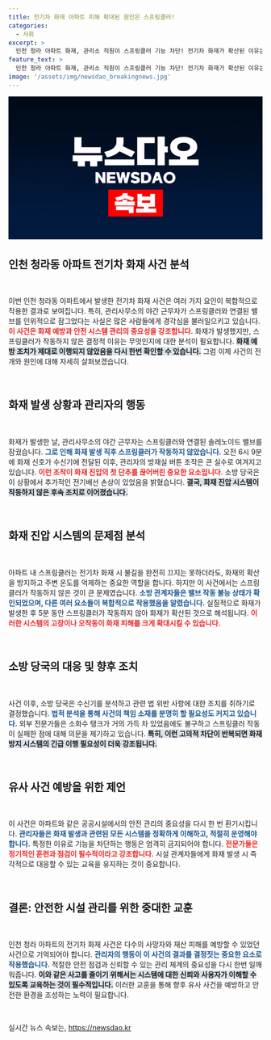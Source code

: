 ```yaml
---
title: 전기차 화재 아파트 피해 확대된 원인은 스프링클러!
categories:
  - 사회
excerpt: >
  인천 청라 아파트 화재, 관리소 직원이 스프링클러 기능 차단! 전기차 화재가 확산된 이유는? 전문가들 스프링클러 작동했다면 피해 최소화 가능 경고. 자세한 진상은 법적 조치로 밝혀진다!
feature_text: >
  인천 청라 아파트 화재, 관리소 직원이 스프링클러 기능 차단! 전기차 화재가 확산된 이유는? 전문가들 스프링클러 작동했다면 피해 최소화 가능 경고. 자세한 진상은 법적 조치로 밝혀진다!
image: '/assets/img/newsdao_breakingnews.jpg'
---
```


<p><img src="/assets/img/newsdao_breakingnews.jpg" alt="ontimetimes 속보" /></p>

<h2 data-ke-size="size26">인천 청라동 아파트 전기차 화재 사건 분석</h2>

<p data-ke-size="size16">&nbsp;</p>

<p>이번 인천 청라동 아파트에서 발생한 전기차 화재 사건은 여러 가지 요인이 복합적으로 작용한 결과로 보여집니다. 특히, 관리사무소의 야간 근무자가 스프링클러와 연결된 밸브를 인위적으로 잠그었다는 사실은 많은 사람들에게 경각심을 불러일으키고 있습니다. <b><span style="color: #ee2323;">이 사건은 화재 예방과 안전 시스템 관리의 중요성을 강조합니다.</span></b>  화재가 발생했지만, 스프링클러가 작동하지 않은 결정적 이유는 무엇인지에 대한 분석이 필요합니다. <b><span style="background-color: #21538527;">화재 예방 조치가 제대로 이행되지 않았음을 다시 한번 확인할 수 있습니다.</span></b> 그럼 이제 사건의 전개와 원인에 대해 자세히 살펴보겠습니다.</p>

<p data-ke-size="size16">&nbsp;</p>

<h2 data-ke-size="size26">화재 발생 상황과 관리자의 행동</h2>

<p data-ke-size="size16">&nbsp;</p>

<p>화재가 발생한 날, 관리사무소의 야간 근무자는 스프링클러와 연결된 솔레노이드 밸브를 잠궜습니다. <b><span style="color: #1a5490;">그로 인해 화재 발생 직후 스프링클러가 작동하지 않았습니다.</span></b> 오전 6시 9분에 화재 신호가 수신기에 전달된 이후, 관리자의 방재실 버튼 조작은 큰 실수로 여겨지고 있습니다. <b><span style="color: #ee2323;">이런 조작이 화재 진압의 첫 단추를 끊어버린 중요한 요소입니다.</span></b> 소방 당국은 이 상황에서 추가적인 전기배선 손상이 있었음을 밝혔습니다. <b><span style="background-color: #21538527;">결국, 화재 진압 시스템이 작동하지 않은 후속 조치로 이어졌습니다.</span></b></p>

<p data-ke-size="size16">&nbsp;</p>

<h2 data-ke-size="size26">화재 진압 시스템의 문제점 분석</h2>

<p data-ke-size="size16">&nbsp;</p>

<p>아파트 내 스프링클러는 전기차 화재 시 불길을 완전히 끄지는 못하더라도, 화재의 확산을 방지하고 주변 온도를 억제하는 중요한 역할을 합니다. 하지만 이 사건에서는 스프링클러가 작동하지 않은 것이 큰 문제였습니다. <b><span style="color: #1a5490;">소방 관계자들은 밸브 작동 불능 상태가 확인되었으며, 다른 여러 요소들이 복합적으로 작용했음을 알렸습니다.</span></b> 실질적으로 화재가 발생한 후 5분 동안 스프링클러가 작동하지 않아 화재가 확산된 것으로 해석됩니다. <b><span style="color: #ee2323;">이러한 시스템의 고장이나 오작동이 화재 피해를 크게 확대시킬 수 있습니다.</span></b></p>

<p data-ke-size="size16">&nbsp;</p>

<h2 data-ke-size="size26">소방 당국의 대응 및 향후 조치</h2>

<p data-ke-size="size16">&nbsp;</p>

<p>사건 이후, 소방 당국은 수신기를 분석하고 관련 법 위반 사항에 대한 조치를 취하기로 결정했습니다. <b><span style="color: #1a5490;">법적 분석을 통해 사건의 책임 소재를 분명히 할 필요성도 커지고 있습니다.</span></b> 외부 전문가들은 소화수 탱크가 거의 가득 차 있었음에도 불구하고 스프링클러 작동이 실패한 점에 대해 의문을 제기하고 있습니다. <b><span style="background-color: #21538527;">특히, 이런 고의적 차단이 반복되면 화재 방지 시스템의 긴급 이행 필요성이 더욱 강조됩니다.</span></b></p>

<p data-ke-size="size16">&nbsp;</p>

<h2 data-ke-size="size26">유사 사건 예방을 위한 제언</h2>

<p data-ke-size="size16">&nbsp;</p>

<p>이 사건은 아파트와 같은 공공시설에서의 안전 관리의 중요성을 다시 한 번 환기시킵니다. <b><span style="color: #1a5490;">관리자들은 화재 발생과 관련된 모든 시스템을 정확하게 이해하고, 적절히 운영해야 합니다.</span></b> 특정한 이유로 기능을 차단하는 행동은 엄격히 금지되어야 합니다. <b><span style="color: #ee2323;">전문가들은 정기적인 훈련과 점검이 필수적이라고 강조합니다.</span></b> 시설 관계자들에게 화재 발생 시 즉각적으로 대응할 수 있는 교육을 유지하는 것이 중요합니다.</p>

<p data-ke-size="size16">&nbsp;</p>

<h2 data-ke-size="size26">결론: 안전한 시설 관리를 위한 중대한 교훈</h2>

<p data-ke-size="size16">&nbsp;</p>

<p>인천 청라 아파트의 전기차 화재 사건은 다수의 사망자와 재산 피해를 예방할 수 있었던 사건으로 기억되어야 합니다. <b><span style="color: #1a5490;">관리자의 행동이 이 사건의 결과를 결정짓는 중요한 요소로 작용했습니다.</span></b> 적절한 안전 점검과 신뢰할 수 있는 관리 체계의 중요성을 다시 한번 일깨워줍니다. <b><span style="background-color: #21538527;">이와 같은 사고를 줄이기 위해서는 시스템에 대한 신뢰와 사용자가 이해할 수 있도록 교육하는 것이 필수적입니다.</span></b> 이러한 교훈을 통해 향후 유사 사건을 예방하고 안전한 환경을 조성하는 노력이 필요합니다.</p>

<p data-ke-size="size16">&nbsp;</p>
실시간 뉴스 속보는, <a href="https://newsdao.kr" rel="dofollow">https://newsdao.kr</a>


